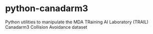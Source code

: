 # python-canadarm3
Python utilities to manipulate the MDA TRaining AI Laboratory (TRAIL) Canadarm3 Collision Avoidance dataset
